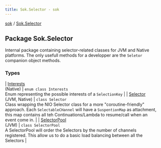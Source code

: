 ```yaml
---
title: Sok.Selector - sok
---
```


[sok](../index.html) / [Sok.Selector](./index.html)

## Package Sok.Selector

Internal package containing selector-related classes for JVM and Native platforms. The only usefull methods for a developper are the `Seletor` companion object methods.

### Types

| [Interests](-interests/index.html)<br>(Native) | `enum class Interests`<br>Enum representing the possible interests of a `SelectionKey` |
| [Selector](-selector/index.html)<br>(JVM, Native) | `class Selector`<br>Class wrapping the NIO Selector class for a more "coroutine-friendly" approach. Each `SelectableCHannel` will have a `SuspentionMap` as attachment, this map contains all teh Continuations/Lambda to resume/call when an event come in. |
| [SelectorPool](-selector-pool/index.html)<br>(JVM) | `class SelectorPool`<br>A SelectorPool will order the Selectors by the number of channels registered. This allow us to do a basic load balancing between all the Selectors |

